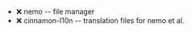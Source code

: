 - :x:  nemo  --         file manager
- :x:  cinnamon-l10n  --                translation files for nemo et al.

